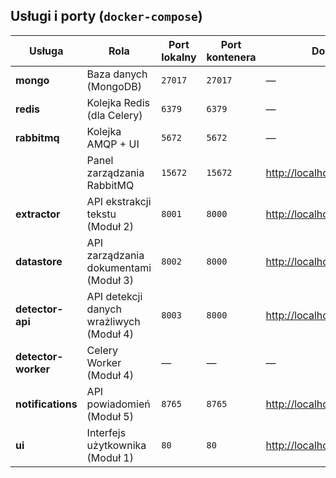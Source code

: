 ## Usługi i porty (`docker-compose`)

| Usługa              | Rola                           | Port lokalny | Port kontenera | Dostęp                                      |
|---------------------|--------------------------------|--------------|----------------|---------------------------------------------|
| **mongo**           | Baza danych (MongoDB)          | `27017`      | `27017`        | —                                           |
| **redis**           | Kolejka Redis (dla Celery)     | `6379`       | `6379`         | —                                           |
| **rabbitmq**        | Kolejka AMQP + UI              | `5672`       | `5672`         | —                                           |
|                     | Panel zarządzania RabbitMQ     | `15672`      | `15672`        | [http://localhost:15672](http://localhost:15672) |
| **extractor**       | API ekstrakcji tekstu (Moduł 2) | `8001`       | `8000`         | [http://localhost:8001/docs](http://localhost:8001/docs) |
| **datastore**       | API zarządzania dokumentami (Moduł 3) | `8002` | `8000`         | [http://localhost:8002/docs](http://localhost:8002/docs) |
| **detector-api**    | API detekcji danych wrażliwych (Moduł 4) | `8003` | `8000` | [http://localhost:8003/docs](http://localhost:8003/docs) |
| **detector-worker** | Celery Worker (Moduł 4)        | —            | —              | —                                           |
| **notifications**   | API powiadomień (Moduł 5)      | `8765`       | `8765`         | [http://localhost:8765/docs](http://localhost:8765/docs) |
| **ui**              | Interfejs użytkownika (Moduł 1) | `80`         | `80`           | [http://localhost](http://localhost)        |
